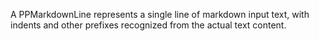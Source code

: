 A PPMarkdownLine represents a single line of markdown input text, with indents and other prefixes recognized from the actual text content.